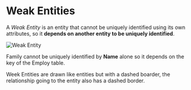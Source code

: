 # Weak Entities 
A *Weak Entity* is an entity that cannot be uniquely identified using its own attributes, so it **depends on another entity to be uniquely identified**.

![Weak Entity](images/weakentity1.png) 

Family cannot be uniquely identified by **Name** alone so it depends on the key of the Employ table.  

Week Entities are drawn like entities but with a dashed boarder, the relationship going to the entity also has a dashed border. 



